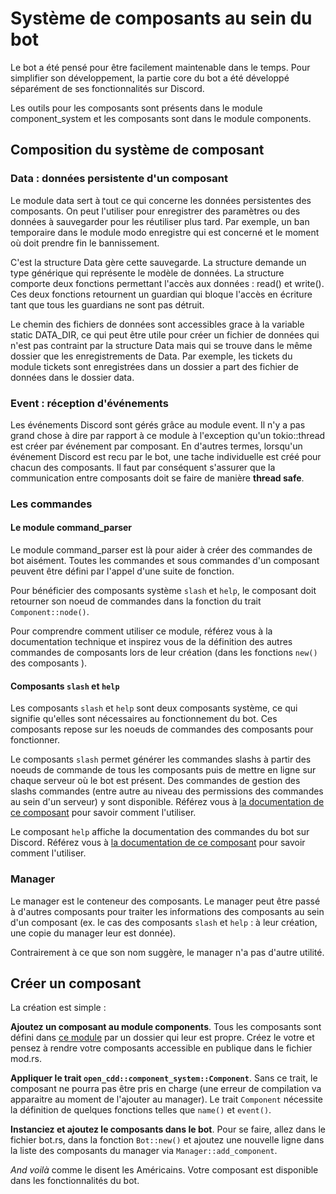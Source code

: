 # Système de composants au sein du bot

Le bot a été pensé pour être facilement maintenable dans le temps. Pour simplifier son développement, la partie core du bot a été développé séparément de ses fonctionnalités sur Discord.

Les outils pour les composants sont présents dans le module component_system et les composants sont dans le module components.

## Composition du système de composant

### Data : données persistente d'un composant

Le module data sert à tout ce qui concerne les données persistentes des composants. On peut l'utiliser pour enregistrer des paramètres ou des données à sauvegarder pour les réutiliser plus tard. Par exemple, un ban temporaire dans le module modo enregistre qui est concerné et le moment où doit prendre fin le bannissement.

C'est la structure Data gère cette sauvegarde. La structure demande un type générique qui représente le modèle de données. La structure comporte deux fonctions permettant l'accès aux données : read() et write(). Ces deux fonctions retournent un guardian qui bloque l'accès en écriture tant que tous les guardians ne sont pas détruit.

Le chemin des fichiers de données sont accessibles grace à la variable static DATA_DIR, ce qui peut être utile pour créer un fichier de données qui n'est pas contraint par la structure Data mais qui se trouve dans le même dossier que les enregistrements de Data. Par exemple, les tickets du module tickets sont enregistrées dans un dossier a part des fichier de données dans le dossier data.

### Event : réception d'événements

Les événements Discord sont gérés grâce au module event. Il n'y a pas grand chose à dire par rapport à ce module à l'exception qu'un tokio::thread est créer par événement par composant.
En d'autres termes, lorsqu'un événement Discord est recu par le bot, une tache individuelle est créé pour chacun des composants. Il faut par conséquent s'assurer que la communication entre composants doit se faire de manière **thread safe**.

### Les commandes

#### Le module command_parser

Le module command_parser est là pour aider à créer des commandes de bot aisément. Toutes les commandes et sous commandes d'un composant peuvent être défini par l'appel d'une suite de fonction.

Pour bénéficier des composants système `slash` et `help`, le composant doit retourner son noeud de commandes dans la fonction du trait `Component::node()`.

Pour comprendre comment utiliser ce module, référez vous à la documentation technique et inspirez vous de la définition des autres commandes de composants lors de leur création (dans les fonctions `new()` des composants ).

#### Composants `slash` et `help`

Les composants `slash` et `help` sont deux composants système, ce qui signifie qu'elles sont nécessaires au fonctionnement du bot. Ces composants repose sur les noeuds de commandes des composants pour fonctionner.

Le composants `slash` permet générer les commandes slashs à partir des noeuds de commande de tous les composants puis de mettre en ligne sur chaque serveur où le bot est présent. Des commandes de gestion des slashs commandes (entre autre au niveau des permissions des commandes au sein d'un serveur) y sont disponible. Référez vous à [la documentation de ce composant](components/slash) pour savoir comment l'utiliser.

Le composant `help` affiche la documentation des commandes du bot sur Discord. Référez vous à [la documentation de ce composant](components/help) pour savoir comment l'utiliser.

### Manager

Le manager est le conteneur des composants. Le manager peut être passé à d'autres composants pour traiter les informations des composants au sein d'un composant (ex. le cas des composants `slash` et `help` : à leur création, une copie du manager leur est donnée).

Contrairement à ce que son nom suggère, le manager n'a pas d'autre utilité.

## Créer un composant

La création est simple : 

**Ajoutez un composant au module components**. Tous les composants sont défini dans [ce module](components/mod.rs) par un dossier qui leur est propre. Créez le votre et pensez à rendre votre composants accessible en publique dans le fichier mod.rs.

**Appliquer le trait `open_cdd::component_system::Component`**. Sans ce trait, le composant ne pourra pas être pris en charge (une erreur de compilation va apparaitre au moment de l'ajouter au manager). Le trait `Component` nécessite la définition de quelques fonctions telles que `name()` et `event()`.

**Instanciez et ajoutez le composants dans le bot**. Pour se faire, allez dans le fichier bot.rs, dans la fonction `Bot::new()` et ajoutez une nouvelle ligne dans la liste des composants du manager via `Manager::add_component`.

*And voilà* comme le disent les Américains. Votre composant est disponible dans les fonctionnalités du bot. 